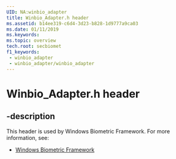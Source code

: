 ```yaml
---
UID: NA:winbio_adapter
title: Winbio_Adapter.h header
ms.assetid: b14ee319-c6d4-3d23-b828-1d9777a9ca03
ms.date: 01/11/2019
ms.keywords: 
ms.topic: overview
tech.root: secbiomet
f1_keywords:
 - winbio_adapter
 - winbio_adapter/winbio_adapter
---
```


# Winbio_Adapter.h header


## -description

This header is used by Windows Biometric Framework. For more information, see:

- [Windows Biometric Framework](../_secbiomet/index.md)

